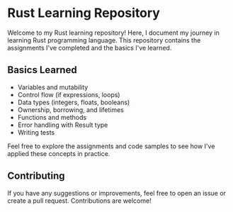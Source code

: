 # Rust Learning Repository

Welcome to my Rust learning repository! Here, I document my journey in learning Rust programming language. This repository contains the assignments I've completed and the basics I've learned.

## Basics Learned

- Variables and mutability
- Control flow (if expressions, loops)
- Data types (integers, floats, booleans)
- Ownership, borrowing, and lifetimes
- Functions and methods
- Error handling with Result type
- Writing tests

Feel free to explore the assignments and code samples to see how I've applied these concepts in practice.

## Contributing

If you have any suggestions or improvements, feel free to open an issue or create a pull request. Contributions are welcome!
